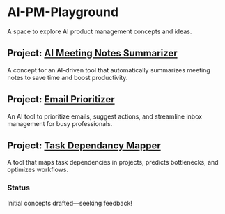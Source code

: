 # AI-PM-Playground
A space to explore AI product management concepts and ideas.

## Project: [AI Meeting Notes Summarizer](https://github.com/JFLman/AI-PM-Playground/tree/main/products/AI-Meeting-Notes-Summarizer)
A concept for an AI-driven tool that automatically summarizes meeting notes to save time and boost productivity.

## Project: [Email Prioritizer](https://github.com/JFLman/AI-PM-Playground/blob/main/products/email-prioritizer.md)
An AI tool to prioritize emails, suggest actions, and streamline inbox management for busy professionals.

## Project: [Task Dependancy Mapper](https://github.com/JFLman/AI-PM-Playground/blob/main/products/task-dependency-mapper.md)
A tool that maps task dependencies in projects, predicts bottlenecks, and optimizes workflows.

### Status
Initial concepts drafted—seeking feedback!
